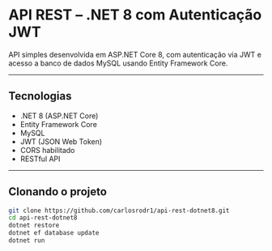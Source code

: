 # API REST – .NET 8 com Autenticação JWT

API simples desenvolvida em ASP.NET Core 8, com autenticação via JWT e acesso a banco de dados MySQL usando Entity Framework Core.

---

## Tecnologias

- .NET 8 (ASP.NET Core)
- Entity Framework Core
- MySQL
- JWT (JSON Web Token)
- CORS habilitado
- RESTful API

---

## Clonando o projeto

```bash
git clone https://github.com/carlosrodr1/api-rest-dotnet8.git
cd api-rest-dotnet8
dotnet restore
dotnet ef database update
dotnet run
